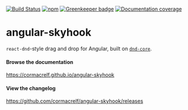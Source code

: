 [![Build Status](https://travis-ci.org/cormacrelf/angular-skyhook.svg?branch=master)](https://travis-ci.org/cormacrelf/angular-skyhook) 
[![npm](https://img.shields.io/npm/v/angular-skyhook.svg)](https://www.npmjs.com/package/angular-skyhook)
[![Greenkeeper badge](https://badges.greenkeeper.io/cormacrelf/angular-skyhook.svg)](https://greenkeeper.io/)
[![Documentation coverage](https://cormacrelf.github.io/angular-skyhook/images/coverage-badge.svg)](https://cormacrelf.github.io/angular-skyhook/coverage.html)

# angular-skyhook

`react-dnd`-style drag and drop for Angular, built on
[`dnd-core`](https://github.com/react-dnd/react-dnd).

#### Browse the documentation

https://cormacrelf.github.io/angular-skyhook

#### View the changelog

https://github.com/cormacrelf/angular-skyhook/releases

